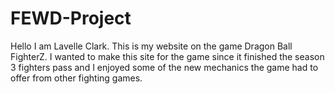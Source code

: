 # FEWD-Project
Hello I am Lavelle Clark.
This is my website on the game Dragon Ball FighterZ.
I wanted to make this site for the game since it finished the season 3 fighters pass and I enjoyed some of the new mechanics the game had to offer from other fighting games.
